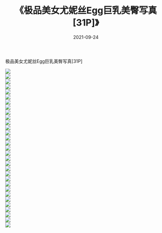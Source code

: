 ﻿---
layout: post
title:  《极品美女尤妮丝Egg巨乳美臀写真[31P]》
date:   2021-09-24
img: http://img.660000.xyz/Sharelink/性感/2021/极品美女尤妮丝Egg巨乳美臀写真[31P]/000.jpg
categories: [美女, 清纯, 唯美]
---

极品美女尤妮丝Egg巨乳美臀写真[31P]

  ![](http://img.660000.xyz/Sharelink/性感/2021/极品美女尤妮丝Egg巨乳美臀写真[31P]/001.jpg) <br> ![](http://img.660000.xyz/Sharelink/性感/2021/极品美女尤妮丝Egg巨乳美臀写真[31P]/002.jpg) <br> ![](http://img.660000.xyz/Sharelink/性感/2021/极品美女尤妮丝Egg巨乳美臀写真[31P]/003.jpg) <br> ![](http://img.660000.xyz/Sharelink/性感/2021/极品美女尤妮丝Egg巨乳美臀写真[31P]/004.jpg) <br> ![](http://img.660000.xyz/Sharelink/性感/2021/极品美女尤妮丝Egg巨乳美臀写真[31P]/005.jpg) <br> ![](http://img.660000.xyz/Sharelink/性感/2021/极品美女尤妮丝Egg巨乳美臀写真[31P]/006.jpg) <br> ![](http://img.660000.xyz/Sharelink/性感/2021/极品美女尤妮丝Egg巨乳美臀写真[31P]/007.jpg) <br> ![](http://img.660000.xyz/Sharelink/性感/2021/极品美女尤妮丝Egg巨乳美臀写真[31P]/008.jpg) <br> ![](http://img.660000.xyz/Sharelink/性感/2021/极品美女尤妮丝Egg巨乳美臀写真[31P]/009.jpg) <br> ![](http://img.660000.xyz/Sharelink/性感/2021/极品美女尤妮丝Egg巨乳美臀写真[31P]/010.jpg) <br> ![](http://img.660000.xyz/Sharelink/性感/2021/极品美女尤妮丝Egg巨乳美臀写真[31P]/011.jpg) <br> ![](http://img.660000.xyz/Sharelink/性感/2021/极品美女尤妮丝Egg巨乳美臀写真[31P]/012.jpg) <br> ![](http://img.660000.xyz/Sharelink/性感/2021/极品美女尤妮丝Egg巨乳美臀写真[31P]/013.jpg) <br> ![](http://img.660000.xyz/Sharelink/性感/2021/极品美女尤妮丝Egg巨乳美臀写真[31P]/014.jpg) <br> ![](http://img.660000.xyz/Sharelink/性感/2021/极品美女尤妮丝Egg巨乳美臀写真[31P]/015.jpg) <br> ![](http://img.660000.xyz/Sharelink/性感/2021/极品美女尤妮丝Egg巨乳美臀写真[31P]/016.jpg) <br> ![](http://img.660000.xyz/Sharelink/性感/2021/极品美女尤妮丝Egg巨乳美臀写真[31P]/017.jpg) <br> ![](http://img.660000.xyz/Sharelink/性感/2021/极品美女尤妮丝Egg巨乳美臀写真[31P]/018.jpg) <br> ![](http://img.660000.xyz/Sharelink/性感/2021/极品美女尤妮丝Egg巨乳美臀写真[31P]/019.jpg) <br> ![](http://img.660000.xyz/Sharelink/性感/2021/极品美女尤妮丝Egg巨乳美臀写真[31P]/020.jpg) <br> ![](http://img.660000.xyz/Sharelink/性感/2021/极品美女尤妮丝Egg巨乳美臀写真[31P]/021.jpg) <br> ![](http://img.660000.xyz/Sharelink/性感/2021/极品美女尤妮丝Egg巨乳美臀写真[31P]/022.jpg) <br> ![](http://img.660000.xyz/Sharelink/性感/2021/极品美女尤妮丝Egg巨乳美臀写真[31P]/023.jpg) <br> ![](http://img.660000.xyz/Sharelink/性感/2021/极品美女尤妮丝Egg巨乳美臀写真[31P]/024.jpg) <br> ![](http://img.660000.xyz/Sharelink/性感/2021/极品美女尤妮丝Egg巨乳美臀写真[31P]/025.jpg) <br> ![](http://img.660000.xyz/Sharelink/性感/2021/极品美女尤妮丝Egg巨乳美臀写真[31P]/026.jpg) <br> ![](http://img.660000.xyz/Sharelink/性感/2021/极品美女尤妮丝Egg巨乳美臀写真[31P]/027.jpg) <br> ![](http://img.660000.xyz/Sharelink/性感/2021/极品美女尤妮丝Egg巨乳美臀写真[31P]/028.jpg) <br> ![](http://img.660000.xyz/Sharelink/性感/2021/极品美女尤妮丝Egg巨乳美臀写真[31P]/029.jpg) <br> ![](http://img.660000.xyz/Sharelink/性感/2021/极品美女尤妮丝Egg巨乳美臀写真[31P]/030.jpg) <br> ![](http://img.660000.xyz/Sharelink/性感/2021/极品美女尤妮丝Egg巨乳美臀写真[31P]/031.jpg) <br>